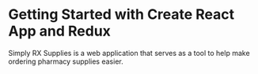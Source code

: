 # Getting Started with Create React App and Redux

Simply RX Supplies is a web application that serves as a tool to help make ordering pharmacy supplies easier.
